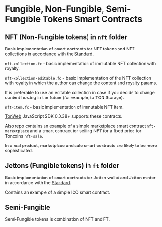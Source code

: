# Fungible, Non-Fungible, Semi-Fungible Tokens Smart Contracts

## NFT (Non-Fungible tokens) in `nft` folder

Basic implementation of smart contracts for NFT tokens and NFT collections in accordance with the [Standard](https://github.com/ton-blockchain/TIPs/issues/62).

`nft-collection.fc` - basic implementation of immutable NFT collection with royalty.

`nft-collection-editable.fc` - basic implementation of the NFT collection with royalty in which the author can change the content and royalty params.

It is preferable to use an editable collection in case if you decide to change content hosting in the future (for example, to TON Storage).

`nft-item.fc` - basic implementation of immutable NFT item.

[TonWeb](https://github.com/toncenter/tonweb) JavaScript SDK 0.0.38+ supports these contracts. 

Also repo contains an example of a simple marketplace smart contract `nft-marketplace` and a smart contract for selling NFT for a fixed price for Toncoins `nft-sale`.

In a real product, marketplace and sale smart contracts are likely to be more sophisticated.

## Jettons (Fungible tokens) in `ft` folder

Basic implementation of smart contracts for Jetton wallet and Jetton minter in accordance with the [Standard](https://github.com/ton-blockchain/TIPs/issues/74).

Contains an example of a simple ICO smart contract.

## Semi-Fungible

Semi-Fungible tokens is combination of NFT and FT.